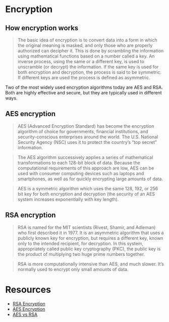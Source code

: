 # Encryption

## How encryption works
> The basic idea of encryption is to convert data into a form in which the original meaning is masked, and only those who are properly authorized can decipher it. This is done by scrambling the information using mathematical functions based on a number called a key. An inverse process, using the same or a different key, is used to unscramble (or decrypt) the information. If the same key is used for both encryption and decryption, the process is said to be symmetric. If different keys are used the process is defined as asymmetric.

Two of the most widely used encryption algorithms today are AES and RSA. Both are highly effective and secure, but they are typically used in different ways.

## AES encryption
> AES (Advanced Encryption Standard) has become the encryption algorithm of choice for governments, financial institutions, and security-conscious enterprises around the world. The U.S. National Security Agency (NSC) uses it to protect the country’s “top secret” information.

> The AES algorithm successively applies a series of mathematical transformations to each 128-bit block of data. Because the computational requirements of this approach are low, AES can be used with consumer computing devices such as laptops and smartphones, as well as for quickly encrypting large amounts of data. 

> AES is a symmetric algorithm which uses the same 128, 192, or 256 bit key for both encryption and decryption (the security of an AES system increases exponentially with key length).

## RSA encryption
> RSA is named for the MIT scientists (Rivest, Shamir, and Adleman) who first described it in 1977. It is an asymmetric algorithm that uses a publicly known key for encryption, but requires a different key, known only to the intended recipient, for decryption. In this system, appropriately called public key cryptography (PKC), the public key is the product of multiplying two huge prime numbers together.

> RSA is more computationally intensive than AES, and much slower. It’s normally used to encrypt only small amounts of data.



# Resources
* [RSA Encryption](https://www.sohamkamani.com/golang/rsa-encryption/)
* [AES Encryption](https://tutorialedge.net/golang/go-encrypt-decrypt-aes-tutorial)
* [AES vs RSA](https://www.precisely.com/blog/data-security/aes-vs-rsa-encryption-differences)